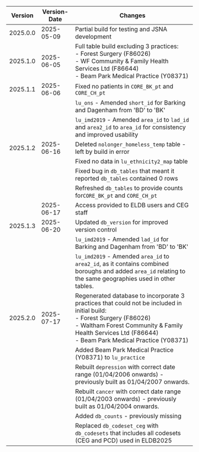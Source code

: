 | Version  | Version-Date | Changes                                                                                                                                                                                                                                    |
| -------- | ------------ | ------------------------------------------------------------------------------------------------------------------------------------------------------------------------------------------------------------------------------------------ |
| 2025.0.0 | 2025-05-09   | Partial build for testing and JSNA development                                                                                                                                                                                             |
| 2025.1.0 | 2025-06-05   | Full table build excluding 3 practices:<br>- Forest Surgery (F86026)<br>- WF Community & Family Health Services Ltd (F86644)<br>- Beam Park Medical Practice (Y08371)                                                                      |
| 2025.1.1 | 2025-06-06   | Fixed no patients in `CORE_BK_pt` and `CORE_CH_pt`                                                                                                                                                                                    |
|          |              | `lu_ons` - Amended `short_id` for Barking and Dagenham from 'BD' to 'BK'                                                                                                                                                           |
|          |              | `lu_imd2019` - Amended `area_id` to `lad_id` and `area2_id` to `area_id` for consistency and improved usability                                                                                                                            |
| 2025.1.2 | 2025-06-16   | Deleted `nolonger_homeless_temp` table - left by build in error                                                                                                                                                                  |
|          |              | Fixed no data in `lu_ethnicity2_map` table                                                                                                                                                                                                 |
|          |              | Fixed bug in `db_tables` that meant it reported `db_tables` contained 0 rows                                                                                                                                                          |
|          |              | Refreshed `db_tables` to provide counts for`CORE_BK_pt` and `CORE_CH_pt`                                                                                                                                                                   |
|          | 2025-06-17   | Access provided to ELDB users and CEG staff                                                                                                                                                                                                |
| 2025.1.3 | 2025-06-20   | Updated `db_version` for improved version control                                                                                                                                                                                          |
|          |              | `lu_imd2019` - Amended `lad_id` for Barking and Dagenham from 'BD' to 'BK'                                                                                                                                                                 |
|          |              | `lu_imd2019` - Amended `area_id` to `area2_id`, as it contains combined boroughs and added `area_id` relating to the same geographies used in other tables.                                                                                |
| 2025.2.0 | 2025-07-17   | Regenerated database to incorporate 3 practices that could not be included in initial build:<br>- Forest Surgery (F86026)<br>- Waltham Forest Community & Family Health Services Ltd (F86644)<br>- Beam Park Medical Practice (Y08371) |
|          |              | Added Beam Park Medical Practice (Y08371) to `lu_practice`                                                                                                                                                                                 |
|          |              | Rebuilt `depression` with correct date range (01/04/2006 onwards) - previously built as 01/04/2007 onwards.                                                                                                                                |
|          |              | Rebuilt `cancer` with correct date range (01/04/2003 onwards) - previously built as 01/04/2004 onwards.                                                                                                                                    |
|          |              | Added `db_counts` - previously missing                                                                                                                                                                                                     |
|          |              | Replaced `db_codeset_ceg` with `db_codesets` that includes all codesets (CEG and PCD) used in ELDB2025                                                                                                                                     |
